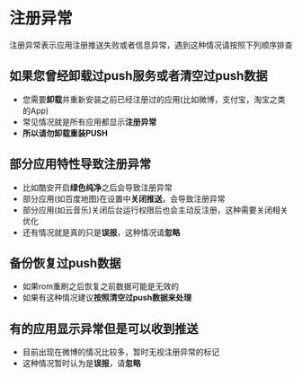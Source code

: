 # **注册异常**
注册异常表示应用注册推送失败或者信息异常，遇到这种情况请按照下列顺序排查

## 如果您曾经卸载过push服务或者清空过push数据
* 您需要**卸载**并重新安装之前已经注册过的应用(比如微博，支付宝，淘宝之类的App)
* 常见情况就是所有应用都显示**注册异常**
* **所以请勿卸载重装PUSH**

## 部分应用特性导致注册异常
* 比如酷安开启**绿色纯净**之后会导致注册异常
* 部分应用(如百度地图)在设置中**关闭推送**，会导致注册异常
* 部分应用(如云音乐)关闭后台运行权限后也会主动反注册，这种需要关闭相关优化
* 还有情况就是真的只是**误报**，这种情况请**忽略**

## 备份恢复过push数据
* 如果rom重刷之后恢复之前数据可能是无效的
* 如果有这种情况建议**按照清空过push数据来处理**

## 有的应用显示异常但是可以收到推送
* 目前出现在微博的情况比较多，暂时无视注册异常的标记
* 这种情况暂时认为是**误报**，请**忽略**